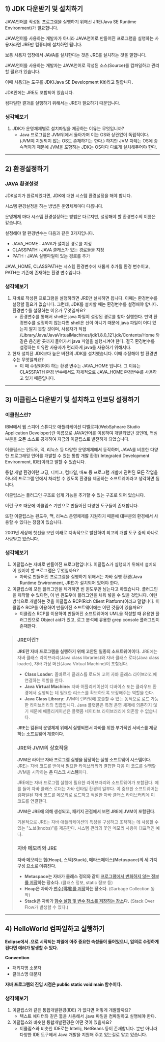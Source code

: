 ## 1) JDK 다운받기 및 설치하기

JAVA언어를 작성된 프로그램을 실행하기 위해선 JRE(Java SE Runtime Environment)가 필요합니다.

JAVA언어를 사용하는 개발자가 아니라 JAVA언어로 만들어진 프로그램을 실행하는 사용자라면 JRE만 컴퓨터에 설치하면 됩니다.

보통 사용자 입장에서 JAVA를 설치한다는 것은 JRE를 설치하는 것을 말합니다.

JAVA언어를 사용하는 개발자는 JAVA언어로 작성된 소스(Source)를 컴파일하고 관리할 필요가 있습니다.

이때 사용되는 도구를 JDK(Java SE Development Kit)라고 말합니다.

JDK안에는 JRE도 포함되어 있습니다.

컴파일한 결과를 실행하기 위해서는 JRE가 필요하기 때문입니다.

### **생각해보기**

1. JDK가 운영체제별로 설치파일을 제공하는 이유는 무엇입니까?
   - Java 프로그램은 JVM위에서 돌아가며 이는 OS와 상관없이 독립적이다. (JVM이 지원되지 않는 OS도 존재하기는 한다.) 하지만 JVM 자체는 OS에 종속적이기 때문에 JVM을 포함하는 JDK는 OS마다 다르게 설치해주어야 한다.

---

## 2) 환경설정하기

### **JAVA 환경설정**

JDK설치가 완료되었다면, JDK에 대한 시스템 환경설정을 해야 합니다.

시스템 환경설정을 하는 방법은 운영체제마다 다릅니다.

운영체제 마다 시스템 환경설정하는 방법은 다르지만, 설정해야 할 환경변수의 이름은 같습니다.

설정해야 할 환경변수는 다음과 같은 3가지입니다.

- JAVA_HOME : JAVA가 설치된 경로를 지정
- CLASSPATH : JAVA 클래스가 있는 경로들을 지정
- PATH : JAVA 실행파일이 있는 경로를 추가

JAVA_HOME, CLASSPATH는 시스템 환경변수에 새롭게 추가될 환경 변수이고, PATH는 기존에 존재하는 환경 변수입니다.

### 생각해보기

1. 자바로 작성된 프로그램을 실행하려면 JRE만 설치하면 됩니다. 이때는 환경변수를 설정할 필요가 없습니다. 그런데, JDK를 설치할 때는 환경변수를 설정해야 합니다. 환경변수를 설정하는 이유가 무엇일까요?
   - 환경변수를 통해서 shell은 java 파일이 설정된 경로를 찾아 실행한다. 만약 환경변수를 설정하지 않는다면 shell은 신이 아니기 때문에 java 파일이 어디 있는지 알지 못할 것이며, 사용자가 직접 /Library/Java/JavaVirtualMachines/jdk1.8.0_121.jdk/Contents/Home 와 같은 음침한 곳까지 들어가서 java 파일을 실행시켜야 한다. 결국 환경변수를 설정하는 이유란 사용자가 편리하게 java를 사용하기 위해서다.
2. 현재 설치된 JDK보다 높은 버전의 JDK를 설치했습니다. 이때 수정해야 할 환경변수는 무엇일까요?
   - 이 때 수정되어야 하는 환경 변수는 JAVA_HOME 입니다. 그 이유는 CLASSPATH 환경 변수에서도 자체적으로 JAVA_HOME 환경변수를 사용하고 있기 때문입니다.

---

## 3) 이클립스 다운받기 및 설치하고 인코딩 설정하기

### 이클립스란?

IBM에서 웹 스피어 스튜디오 애플리케이션 디벨로퍼(WebSpheare Studio Application Developer)란 이름으로 JAVA언어를 이용하여 개발되었던 것인데, 핵심 부분을 오픈 소스로 공개하여 지금의 이클립스로 발전하게 되었습니다.

이클립스는 윈도우, 맥, 리눅스 등 다양한 운영체제에서 동작하며, JAVA를 비롯한 다양한 프로그래밍 언어를 개발할 수 있는 통합 개발 환경( Integrated Development Environment, IDE)이라고 말할 수 있습니다.

통합 개발 환경이란 코딩, 디버그, 컴파일, 배포 등 프로그램 개발에 관련된 모든 작업을 하나의 프로그램 안에서 처리할 수 있도록 환경을 제공하는 소프트웨어라고 생각하면 됩니다.

이클립스는 플러그인 구조로 쉽게 기능을 추가할 수 있는 구조로 되어 있습니다.

이런 구조 때문에 이클립스 기반으로 만들어진 다양한 도구들이 존재합니다.

또한 이클립스는 윈도우, 맥, 리눅스 운영체제를 지원하기 때문에 대부분의 환경에서 사용할 수 있다는 장점이 있습니다.

2001년 세상에 첫선을 보인 이래로 지속적으로 발전하여 최고의 개발 도구 중의 하나로 사랑받고 있습니다.

### 생각해보기

1. 이클립스는 자바로 만들어진 프로그램입니다. 이클립스가 실행되기 위해서 설치되어 있어야 할 프로그램은 무엇일까요?
   - 자바로 만들어진 프로그램을 실행하기 위해서는 자바 실행 환경(Java Runtime Environment, JRE)가 설치되어 있어야 한다.
2. 이클립스에 모든 플러그인을 제거하면 빈 윈도우만 남는다고 하였습니다. 플러그인을 제작할 수 있다면, 이 빈 윈도우에 플러그인을 채워 넣을 수 있을 것입니다. 이런 방식으로 개발하는 것을 이클립스 RCP(Rich Client Platform)이라고 말합니다. 이클립스 RCP를 이용하여 만들어진 소프트웨어에는 어떤 것들이 있을까요?
   - 이클립스 RCP를 이용하여 만들어진 소프트웨어에 UML을 작성할 때 유용한 플러그인으로 Object aid가 있고, 로그 분석에 유용한 grep console 플러그인이 존재한다.

> ### JRE이란?
>
> **JRE란 자바 프로그램을 실행하기 위해 고안된 일종의 소프트웨어이다.** JRE에는 자바 클래스 라이브러리(Java class libraries)와 자바 클래스 로더(Java class loader), 자바 가상 머신(Java Virtual Machine)이 포함된다.
>
> - **Class Loader:** 올바르게 클래스를 로드해 코어 자바 클래스 라이브러리에 연결하는 역할을 한다.
> - **Java Virtual Machine:** 자바 어플리케이션이 디바이스 또는 클라우드 환경에서 실행되는 데 필요한 리소스를 확보하도록 보장해주는 역할을 한다.
> - **Java Class Library**: JVM이 런타임에 호출할 수 있는 동적으로 로드 가능한 라이브러리의 집합입니다. Java 플랫폼은 특정 운영 체제에 의존하지 않기 때문에 애플리케이션은 플랫폼 네이티브 라이브러리에 의존할 수 없습니다.
>
> **JRE는 컴퓨터 운영체제 위에서 실행되면서 자바를 위한 부가적인 서비스를 제공하는 소프트웨어 계층이다.**
>
> ### JRE와 JVM의 상호작용
>
> **JVM은 라이브 자바 프로그램 실행을 담당하는 실행 소프트웨어 시스템이다.** JRE는 자바 코드를 받아서 필요한 라이브러리와 결합한 다음 이 코드를 실행할 JVM을 시작하는 **온 디스크 시스템**이다.
>
> JRE에는 자바 프로그램 실행에 필요한 라이브러리와 소프트웨어가 포함된다. 예를 들어 자바 클래스 로더는 자바 런타임 환경의 일부다. 이 중요한 소프트웨어는 컴파일된 자바 코드를 메모리로 로드하고 적절한 자바 클래스 라이브러리에 이 코드를 연결한다.
>
> **JVM은 JRE에 의해 생성되고, 패키지 관점에서 보면 JRE에 JVM이 포함된다.**
>
> 기본적으로 JRE는 자바 애플리케이션의 특성을 구성하고 조작하는 데 사용할 수 있는 "노브(knobs)"를 제공한다. 시스템 관리의 꽃인 메모리 사용이 대표적인 예다.
>
> ### 자바 메모리와 JRE
>
> **자바 메모리는 힙(Heap), 스택(Stack), 메타스페이스(Metaspace)의 세 가지 구성 요소로 이뤄진다.**
>
> - **Metaspace는 자바가 클래스 정의와 같이 <u>프로그램에서 변화하지 않는 정보를 저장</u>하는 장소다.** (클래스 정보, static 정보 등)
> - **Heap은 자바가 <u>변수(객체)를 저장</u>하는 장소다.** (Garbage Collection 동작)
> - **Stack은 자바가 <u>함수 실행 및 변수 참소를 저장하는 장소</u>다.** (Stack Over Flow가 발생할 수 있다.)

---

## 4) HelloWorld 컴파일하고 실행하기

**Eclipse에서 .으로 시작되는 파일에 아주 중요한 속성들이 들어있으니, 임의로 수정하게 된다면 에러가 발생할 수 있다.**

**Convention**

- 패키지명 소문자
- 클래스명 대문자

**자바 프로그램의 진입 시점은 public static void main 함수이다.**

### 생각해보기

1. 이클립스와 같은 통합개발환경(IDE) 가 없다면 어떻게 개발할까요? 
   - 텍스트 에디터와 같은 툴을 사용해서 .java 파일을 컴파일하고 실행해야 한다.
2. 이클립스와 비슷한 통합개발환경은 어떤 것이 있을까요?
   - 이클립스와 비슷한 IDE로는 Intellij, NetBeans 등이 존재합니다. 뿐만 아니라 다양한 IDE 도구에서 Java 개발을 지원해 주고 있는걸로 알고 있습니다.



































